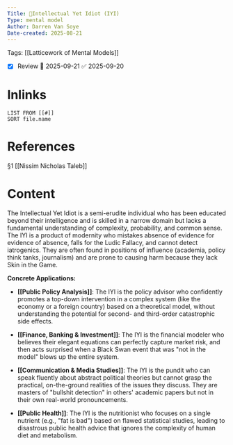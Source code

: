 ```yaml
---
Title: 🧩Intellectual Yet Idiot (IYI)
Type: mental model
Author: Darren Van Soye
Date-created: 2025-08-21
---
```

Tags: [[Latticework of Mental Models]]

- [x] Review 📅 2025-09-21 ✅ 2025-09-20

# Inlinks 
```dataview
LIST FROM [[#]]
SORT file.name
```

# References 

§1 [[Nissim Nicholas Taleb]]

# Content

The Intellectual Yet Idiot is a semi-erudite individual who has been educated beyond their intelligence and is skilled in a narrow domain but lacks a fundamental understanding of complexity, probability, and common sense. The IYI is a product of modernity who mistakes absence of evidence for evidence of absence, falls for the Ludic Fallacy, and cannot detect iatrogenics. They are often found in positions of influence (academia, policy think tanks, journalism) and are prone to causing harm because they lack Skin in the Game.

**Concrete Applications:**

- **[[Public Policy Analysis]]**: The IYI is the policy advisor who confidently promotes a top-down intervention in a complex system (like the economy or a foreign country) based on a theoretical model, without understanding the potential for second- and third-order catastrophic side effects.
    
- **[[Finance, Banking & Investment]]**: The IYI is the financial modeler who believes their elegant equations can perfectly capture market risk, and then acts surprised when a Black Swan event that was "not in the model" blows up the entire system.
    
- **[[Communication & Media Studies]]**: The IYI is the pundit who can speak fluently about abstract political theories but cannot grasp the practical, on-the-ground realities of the issues they discuss. They are masters of "bullshit detection" in others' academic papers but not in their own real-world pronouncements.
    
- **[[Public Health]]**: The IYI is the nutritionist who focuses on a single nutrient (e.g., "fat is bad") based on flawed statistical studies, leading to disastrous public health advice that ignores the complexity of human diet and metabolism.
    
